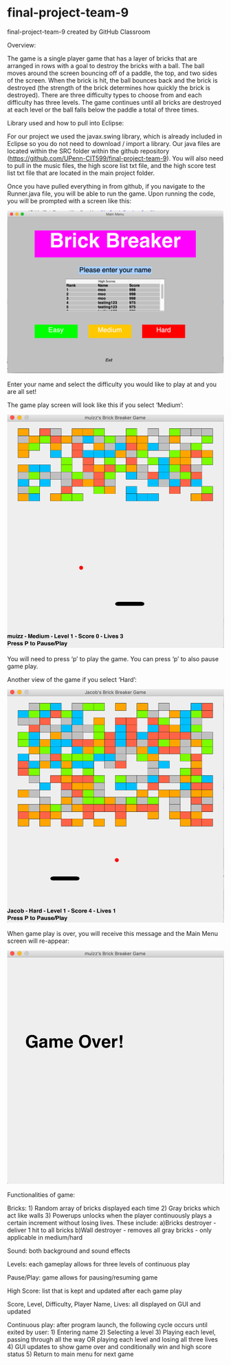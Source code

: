 # final-project-team-9
final-project-team-9 created by GitHub Classroom

Overview:

The game is a single player game that has a layer of bricks that are arranged in rows with a goal to destroy the bricks with a ball. The ball moves around the screen bouncing off of a paddle, the top, and two sides of the screen. When the brick is hit, the ball bounces back and the brick is destroyed (the strength of the brick determines how quickly the brick is destroyed). There are three difficulty types to choose from and each difficulty has three levels. The game continues until all bricks are destroyed at each level or the ball falls below the paddle a total of three times. 

Library used and how to pull into Eclipse:

For our project we used the javax.swing library, which is already included in Eclipse so you do not need to download / import a library. Our java files are located within the SRC folder within the github repository (https://github.com/UPenn-CIT599/final-project-team-9). You will also need to pull in the music files, the high score list txt file, and the high score test list txt file that are located in the main project folder. 

Once you have pulled everything in from github, if you navigate to the Runner.java file, you will be able to run the game. Upon running the code, you will be prompted with a screen like this: 

![alt text](https://github.com/UPenn-CIT599/final-project-team-9/blob/master/Screen%20Shot%202020-04-23%20at%204.33.00%20PM.png)

Enter your name and select the difficulty you would like to play at and you are all set!

The game play screen will look like this if you select ‘Medium’: 

![alt text](https://github.com/UPenn-CIT599/final-project-team-9/blob/master/Screen%20Shot%202020-04-23%20at%204.34.15%20PM.png)

You will need to press ‘p’ to play the game. You can press ‘p’ to also pause game play. 

Another view of the game if you select ‘Hard’:

![alt text](https://github.com/UPenn-CIT599/final-project-team-9/blob/master/Screen%20Shot%202020-04-23%20at%204.53.46%20PM.png)

When game play is over, you will receive this message and the Main Menu screen will re-appear: 

![alt text](https://github.com/UPenn-CIT599/final-project-team-9/blob/master/Screen%20Shot%202020-04-23%20at%204.40.31%20PM.png)

Functionalities of game:

  Bricks: 
    1) Random array of bricks displayed each time
    2) Gray bricks which act like walls
    3) Powerups unlocks when the player continuously plays a certain increment without losing lives. These include:
      a)Bricks destroyer - deliver 1 hit to all bricks
      b)Wall destroyer - removes all gray bricks - only applicable in medium/hard
      
  Sound: both background and sound effects
  
  Levels: each gameplay allows for three levels of continuous play
  
  Pause/Play: game allows for pausing/resuming game
  
  High Score: list that is kept and updated after each game play
  
  Score, Level, Difficulty, Player Name, Lives: all displayed on GUI and updated 
  
  Continuous play: after program launch, the following cycle occurs until exited by user:
    1) Entering name
    2) Selecting a level
    3) Playing each level, passing through all the way OR playing each level and losing all three lives
    4) GUI updates to show game over and conditionally win and high score status
    5) Return to main menu for next game
